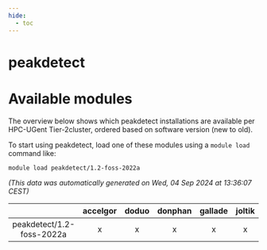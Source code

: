 ```yaml
---
hide:
  - toc
---
```


peakdetect
==========

# Available modules


The overview below shows which peakdetect installations are available per HPC-UGent Tier-2cluster, ordered based on software version (new to old).

To start using peakdetect, load one of these modules using a `module load` command like:

```shell
module load peakdetect/1.2-foss-2022a
```

*(This data was automatically generated on Wed, 04 Sep 2024 at 13:36:07 CEST)*  

| |accelgor|doduo|donphan|gallade|joltik|shinx|skitty|
| :---: | :---: | :---: | :---: | :---: | :---: | :---: | :---: |
|peakdetect/1.2-foss-2022a|x|x|x|x|x|-|x|

